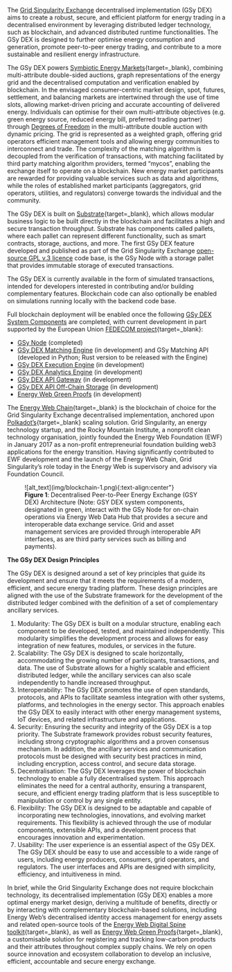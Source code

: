 The [Grid Singularity Exchange](technical-approach.md) decentralised implementation (GSy DEX) aims to create a robust, secure, and efficient platform for energy trading in a decentralised environment by leveraging distributed ledger technology, such as blockchain, and advanced distributed runtime functionalities. The GSy DEX is designed to further optimise energy consumption and generation, promote peer-to-peer energy trading, and contribute to a more sustainable and resilient energy infrastructure.

The GSy DEX powers [Symbiotic Energy Markets](https://gridsingularity.medium.com/discussion-paper-grid-singularitys-implementation-of-symbiotic-energy-markets-bd3954af43c8){target=_blank}, combining multi-attribute double-sided auctions, graph representations of the energy grid and the decentralised computation and verification enabled by blockchain. In the envisaged consumer-centric market design, spot, futures, settlement, and balancing markets are intertwined through the use of time slots, allowing market-driven pricing and accurate accounting of delivered energy. Individuals can optimise for their own multi-attribute objectives (e.g. green energy source, reduced energy bill, preferred trading partner) through [Degrees of Freedom](degrees-of-freedom.md) in the multi-attribute double auction with dynamic pricing. The grid is represented as a weighted graph, offering grid operators efficient management tools and allowing energy communities to interconnect and trade. The complexity of the matching algorithm is decoupled from the verification of transactions, with matching facilitated by third party matching algorithm providers, termed “mycos”, enabling the exchange itself to operate on a blockchain. New energy market participants are rewarded for providing valuable services such as data and algorithms, while the roles of established market participants (aggregators, grid operators, utilities, and regulators) converge towards the individual and the community.

The GSy DEX is built on [Substrate](https://substrate.io/){target=_blank}, which allows modular business logic to be built directly in the blockchain and facilitates a high and secure transaction throughput. Substrate has components called pallets, where each pallet can represent different functionality, such as smart contracts, storage, auctions, and more. The first GSy DEX feature developed and published as part of the Grid Singularity Exchange [open-source GPL v.3 licence](licensing.md) code base, is the GSy Node with a storage pallet that provides immutable storage of executed transactions.

The GSy DEX is currently available in the form of simulated transactions, intended for developers interested in contributing and/or building complementary features. Blockchain code can also optionally be enabled on simulations running locally with the backend code base.

Full blockchain deployment will be enabled once the following [GSy DEX System Components](blockchain-system-components-overview.md) are completed, with current development in part supported by the European Union [FEDECOM project](https://fedecom-project.eu/){target=_blank}:

- [GSy Node](blockchain-system-components-overview.md#gsy-node) (completed)
- [GSy DEX Matching Engine](blockchain-system-components-overview.md#gsy-dex-matching-engine) (in development) and GSy Matching API (developed in Python; Rust version to be released with the Engine)
- [GSy DEX Execution Engine](blockchain-system-components-overview.md#gsy-dex-execution-engine) (in development)
- [GSy DEX Analytics Engine](blockchain-system-components-overview.md#gsy-dex-analytics-engine) (in development)
- [GSy DEX API Gateway](blockchain-system-components-overview.md#gsy-dex-api-gateway) (in development)
- [GSy DEX API Off-Chain Storage](blockchain-system-components-overview.md#gsy-dex-off-chain-storage) (in development)
- [Energy Web Green Proofs](blockchain-system-components-overview.md#energy-web-green-proofs) (in development)


The [Energy Web Chain](https://www.energyweb.org/){target=_blank} is the blockchain of choice for the Grid Singularity Exchange decentralised implementation, anchored upon [Polkadot’s](https://polkadot.network/){target=_blank} scaling solution. Grid Singularity, an energy technology startup, and the Rocky Mountain Institute, a nonprofit clean technology organisation, jointly founded the Energy Web Foundation (EWF) in January 2017 as a non-profit entrepreneurial foundation building web3 applications for the energy transition. Having significantly contributed to EWF development and the launch of the Energy Web Chain, Grid Singularity’s role today in the Energy Web is supervisory and advisory via Foundation Council.


<figure markdown>
  ![alt_text](img/blockchain-1.png){:text-align:center"}
  <figcaption><b>Figure 1</b>: Decentralised Peer-to-Peer Energy Exchange (GSY DEX) Architecture (Note: GSY DEX system components, designated in green, interact with the GSy Node for on-chain operations via Energy Web Data Hub that provides a secure and interoperable data exchange service. Grid and asset management services are provided through interoperable API interfaces, as are third party services such as billing and payments).
</figcaption>
</figure>


**The GSy DEX Design Principles**

The GSy DEX is designed around a set of key principles that guide its development and ensure that it meets the requirements of a modern, efficient, and secure energy trading platform. These design principles are aligned with the use of the Substrate framework for the development of the distributed ledger combined with the definition of a set of complementary ancillary services.

1. Modularity: The GSy DEX is built on a modular structure, enabling each component to be developed, tested, and maintained independently. This modularity simplifies the development process and allows for easy integration of new features, modules, or services in the future.
2. Scalability: The GSy DEX is designed to scale horizontally, accommodating the growing number of participants, transactions, and data. The use of Substrate allows for a highly scalable and efficient distributed ledger, while the ancillary services can also scale independently to handle increased throughput.
3. Interoperability: The GSy DEX promotes the use of open standards, protocols, and APIs to facilitate seamless integration with other systems, platforms, and technologies in the energy sector. This approach enables the GSy DEX to easily interact with other energy management systems, IoT devices, and related infrastructure and applications.
4. Security: Ensuring the security and integrity of the GSy DEX is a top priority. The Substrate framework provides robust security features, including strong cryptographic algorithms and a proven consensus mechanism. In addition, the ancillary services and communication protocols must be designed with security best practices in mind, including encryption, access control, and secure data storage.
5. Decentralisation: The GSy DEX leverages the power of blockchain technology to enable a fully decentralised system. This approach eliminates the need for a central authority, ensuring a transparent, secure, and efficient energy trading platform that is less susceptible to manipulation or control by any single entity.
6. Flexibility: The GSy DEX is designed to be adaptable and capable of incorporating new technologies, innovations, and evolving market requirements. This flexibility is achieved through the use of modular components, extensible APIs, and a development process that encourages innovation and experimentation.
7. Usability: The user experience is an essential aspect of the GSy DEX. The GSy DEX should be easy to use and accessible to a wide range of users, including energy producers, consumers, grid operators, and regulators. The user interfaces and APIs are designed with simplicity, efficiency, and intuitiveness in mind.

In brief, while the Grid Singularity Exchange does not require blockchain technology, its decentralised implementation (GSy DEX) enables a more optimal energy market design, deriving a multitude of benefits, directly or by interacting with complementary blockchain-based solutions, including Energy Web’s decentralised identity access management for energy assets and related open-source tools of the [Energy Web Digital Spine toolkit](https://energy-web-foundation.gitbook.io/energy-web/solutions-2023/data-exchange/use-cases-and-reference-implementations/digital-spine-for-electricity-markets){target=_blank}, as well as  [Energy Web Green Proofs](https://energy-web-foundation.gitbook.io/energy-web/solutions-2023/green-proofs){target=_blank}, a customisable solution for registering and tracking low-carbon products and their attributes throughout complex supply chains. We rely on open source innovation and ecosystem collaboration to develop an inclusive, efficient, accountable and secure energy exchange.
